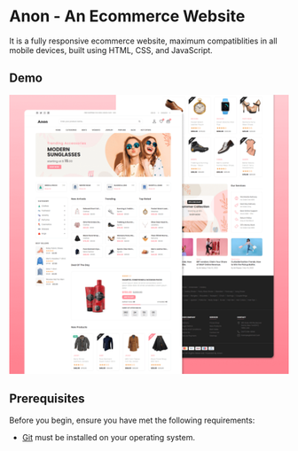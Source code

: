 # Anon - An Ecommerce Website




It is a fully responsive ecommerce website, maximum compatiblities in all mobile devices, built using HTML, CSS, and JavaScript.

## Demo

![shankar Desktop Demo](./website-demo-image/desktop.png "Desktop Demo")


## Prerequisites

Before you begin, ensure you have met the following requirements:

* [Git](https://git-scm.com/downloads "Download Git") must be installed on your operating system.



